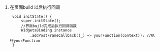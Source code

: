 1. 在页面build 以后执行回调

        void initState() {
            super.initState();
            //界面build完成后执行回调函数
            WidgetsBinding.instance
                .addPostFrameCallback((_) => yourFunction(context)); //执行yourFunction
        }